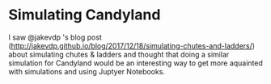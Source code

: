 # Simulating Candyland

I saw @jakevdp 's blog post (http://jakevdp.github.io/blog/2017/12/18/simulating-chutes-and-ladders/) about simulating chutes & ladders and thought that doing a similar simulation for Candyland would be an interesting way to get more aquainted with simulations and using Juptyer Notebooks.
